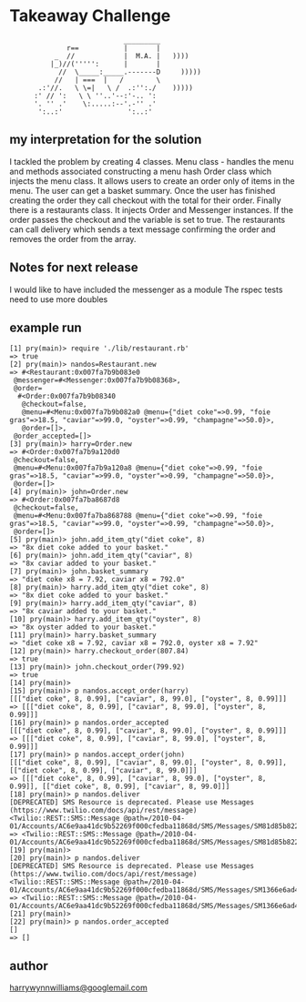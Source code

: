 Takeaway Challenge
==================
```
                            _________
              r==           |       |
           _  //            |  M.A. |   ))))
          |_)//(''''':      |       |
            //  \_____:_____.-------D     )))))
           //   | ===  |   /        \
       .:'//.   \ \=|   \ /  .:'':./    )))))
      :' // ':   \ \ ''..'--:'-.. ':
      '. '' .'    \:.....:--'.-'' .'
       ':..:'                ':..:'

 ```

my interpretation for the solution
---------------------------------
I tackled the problem by creating 4 classes.
Menu class - handles the menu and methods associated constructing a menu hash
Order class which injects the menu class. It allows users to create an order only of items in the menu. The user can get a basket summary. Once the user has finished creating the order they call checkout with the total for their order.
Finally there is a restaurants class. It injects Order and Messenger instances. If the order passes the checkout and the variable is set to true. The restaurants can call delivery which sends a text message confirming the order and removes the order from the array.


Notes for next release
---------------------
I would like to have included the messenger as a module
The rspec tests need to use more doubles

example run
----------
```
[1] pry(main)> require './lib/restaurant.rb'
=> true
[2] pry(main)> nandos=Restaurant.new
=> #<Restaurant:0x007fa7b9b083e0
 @messenger=#<Messenger:0x007fa7b9b08368>,
 @order=
  #<Order:0x007fa7b9b08340
   @checkout=false,
   @menu=#<Menu:0x007fa7b9b082a0 @menu={"diet coke"=>0.99, "foie gras"=>18.5, "caviar"=>99.0, "oyster"=>0.99, "champagne"=>50.0}>,
   @order=[]>,
 @order_accepted=[]>
[3] pry(main)> harry=Order.new
=> #<Order:0x007fa7b9a120d0
 @checkout=false,
 @menu=#<Menu:0x007fa7b9a120a8 @menu={"diet coke"=>0.99, "foie gras"=>18.5, "caviar"=>99.0, "oyster"=>0.99, "champagne"=>50.0}>,
 @order=[]>
[4] pry(main)> john=Order.new
=> #<Order:0x007fa7ba8687d8
 @checkout=false,
 @menu=#<Menu:0x007fa7ba868788 @menu={"diet coke"=>0.99, "foie gras"=>18.5, "caviar"=>99.0, "oyster"=>0.99, "champagne"=>50.0}>,
 @order=[]>
[5] pry(main)> john.add_item_qty("diet coke", 8)
=> "8x diet coke added to your basket."
[6] pry(main)> john.add_item_qty("caviar", 8)
=> "8x caviar added to your basket."
[7] pry(main)> john.basket_summary
=> "diet coke x8 = 7.92, caviar x8 = 792.0"
[8] pry(main)> harry.add_item_qty("diet coke", 8)
=> "8x diet coke added to your basket."
[9] pry(main)> harry.add_item_qty("caviar", 8)
=> "8x caviar added to your basket."
[10] pry(main)> harry.add_item_qty("oyster", 8)
=> "8x oyster added to your basket."
[11] pry(main)> harry.basket_summary
=> "diet coke x8 = 7.92, caviar x8 = 792.0, oyster x8 = 7.92"
[12] pry(main)> harry.checkout_order(807.84)
=> true
[13] pry(main)> john.checkout_order(799.92)
=> true
[14] pry(main)>
[15] pry(main)> p nandos.accept_order(harry)
[[["diet coke", 8, 0.99], ["caviar", 8, 99.0], ["oyster", 8, 0.99]]]
=> [[["diet coke", 8, 0.99], ["caviar", 8, 99.0], ["oyster", 8, 0.99]]]
[16] pry(main)> p nandos.order_accepted
[[["diet coke", 8, 0.99], ["caviar", 8, 99.0], ["oyster", 8, 0.99]]]
=> [[["diet coke", 8, 0.99], ["caviar", 8, 99.0], ["oyster", 8, 0.99]]]
[17] pry(main)> p nandos.accept_order(john)
[[["diet coke", 8, 0.99], ["caviar", 8, 99.0], ["oyster", 8, 0.99]], [["diet coke", 8, 0.99], ["caviar", 8, 99.0]]]
=> [[["diet coke", 8, 0.99], ["caviar", 8, 99.0], ["oyster", 8, 0.99]], [["diet coke", 8, 0.99], ["caviar", 8, 99.0]]]
[18] pry(main)> p nandos.deliver
[DEPRECATED] SMS Resource is deprecated. Please use Messages (https://www.twilio.com/docs/api/rest/message)
<Twilio::REST::SMS::Message @path=/2010-04-01/Accounts/AC6e9aa41dc9b52269f000cfedba11868d/SMS/Messages/SM81d85b8229674b4d840011caf75f8175>
=> <Twilio::REST::SMS::Message @path=/2010-04-01/Accounts/AC6e9aa41dc9b52269f000cfedba11868d/SMS/Messages/SM81d85b8229674b4d840011caf75f8175>
[19] pry(main)>
[20] pry(main)> p nandos.deliver
[DEPRECATED] SMS Resource is deprecated. Please use Messages (https://www.twilio.com/docs/api/rest/message)
<Twilio::REST::SMS::Message @path=/2010-04-01/Accounts/AC6e9aa41dc9b52269f000cfedba11868d/SMS/Messages/SM1366e6ad412d498598ef46c2ec95b622>
=> <Twilio::REST::SMS::Message @path=/2010-04-01/Accounts/AC6e9aa41dc9b52269f000cfedba11868d/SMS/Messages/SM1366e6ad412d498598ef46c2ec95b622>
[21] pry(main)>
[22] pry(main)> p nandos.order_accepted
[]
=> []
```
author
------
harrywynnwilliams@googlemail.com